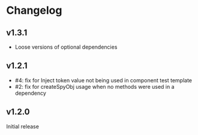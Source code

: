 # Changelog

## v1.3.1

- Loose versions of optional dependencies

## v1.2.1

- #4: fix for Inject token value not being used in component test template
- #2: fix for createSpyObj usage when no methods were used in a dependency

## v1.2.0

Initial release